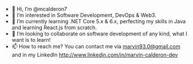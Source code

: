 - 👋 Hi, I’m @mcalderon7
- 👀 I’m interested in Software Development, DevOps & Web3.
- 🌱 I’m currently learning .NET Core 5.x & 6.x, perfecting my skills in Java and learning React.js from scratch.
- 💞️ I’m looking to collaborate on software development of any kind, what I want is to learn!
- 📫 How to reach me? You can contact me via marvin93.0@gmail.com and in my LinkedIn http://www.linkedin.com/in/marvin-calderon-dev

<!---
mcalderon7/mcalderon7 is a ✨ special ✨ repository because its `README.md` (this file) appears on your GitHub profile.
You can click the Preview link to take a look at your changes.
--->
